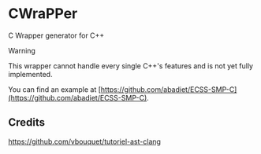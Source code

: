 # CWraPPer
C Wrapper generator for C++

> [!WARNING]
> This wrapper cannot handle every single C++'s features and is not yet fully implemented.

You can find an example at [https://github.com/abadiet/ECSS-SMP-C](https://github.com/abadiet/ECSS-SMP-C).

## Credits
https://github.com/vbouquet/tutoriel-ast-clang
